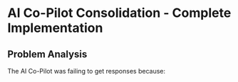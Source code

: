 # AI Co-Pilot Consolidation - Complete Implementation

## Problem Analysis
The AI Co-Pilot was failing to get responses because: